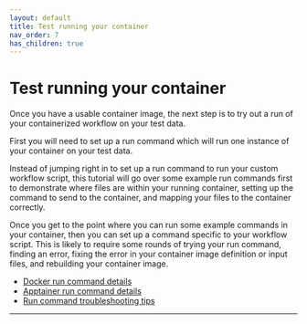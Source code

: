 ```yaml
---
layout: default
title: Test running your container
nav_order: 7
has_children: true
---
```


# Test running your container

Once you have a usable container image, the next step is to try out a run of your containerized workflow on your test data. 

First you will need to set up a run command which will run one instance of your container on your test data.

Instead of jumping right in to set up a run command to run your custom workflow script, this tutorial will go over some example run commands first to demonstrate where files are within your running container, setting up the command to send to the container, and mapping your files to the container correctly.

Once you get to the point where you can run some example commands in your container, then you can set up a command specific to your workflow script. This is likely to require some rounds of trying your run command, finding an error, fixing the error in your container image definition or input files, and rebuilding your container image. 

- [Docker run command details]
- [Apptainer run command details]
- [Run command troubleshooting tips]

----
[Docker run command details]: https://sarahkeefe.github.io/documentation-test/6-test-running-container/docker-run-command
[Apptainer run command details]: https://sarahkeefe.github.io/documentation-test/6-test-running-container/apptainer-run-command
[Run command troubleshooting tips]: https://sarahkeefe.github.io/documentation-test/6-test-running-container/run-command-troubleshooting-tips